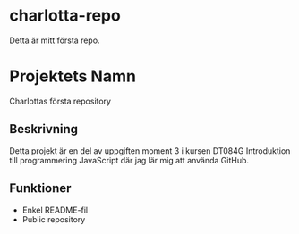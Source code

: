 # charlotta-repo
Detta är mitt första repo.
# Projektets Namn
Charlottas första repository
## Beskrivning
Detta projekt är en del av uppgiften moment 3 i kursen DT084G Introduktion till programmering JavaScript där jag lär mig att använda GitHub.

## Funktioner
- Enkel README-fil
- Public repository
